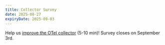 ```yaml
---
title: Collector Survey
date: 2025-08-27
expiryDate: 2025-09-03
---
```


<i class="fas fa-bullhorn"></i> Help us [improve the OTel collector] (5-10 min)!
Survey closes on September 3rd.

[improve the OTel collector]:
  https://docs.google.com/forms/d/e/1FAIpQLSfbpqBcCVfmRj_Rk_Sd6zaBGpfzGSBvSZ6CdVn6PPBbbmPIOw/viewform?usp=dialog
